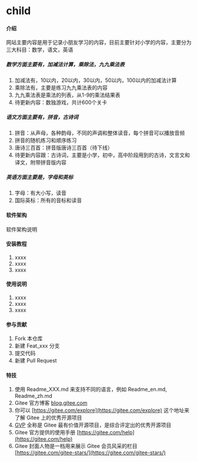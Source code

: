 # child

#### 介绍
网站主要内容是用于记录小朋友学习的内容，目前主要针对小学的内容，主要分为三大科目：数学，语文，英语

##### 数学方面主要有，加减法计算，乘除法，九九乘法表
1. 加减法有，10以内，20以内，30以内，50以内，100以内的加减法计算
2. 乘除法有，主要是练习九九乘法表的内容
3. 九九乘法表是乘法的列表，从1-9的乘法结果表
4. 待更新内容：数独游戏，共计600个关卡

##### 语文方面主要有，拼音，古诗词
1. 拼音：从声母，各种韵母，不同的声调和整体读音，每个拼音可以播放音频
2. 拼音的随机练习和顺序练习
3. 唐诗三百首：拼音版唐诗三百首（待下线）
4. 待更新内容跟：古诗词，主要是小学，初中，高中阶段用到的古诗，文言文和译文，附带拼音版内容

##### 英语方面主要是，字母和英标
1. 字母：有大小写，读音
2. 国际英标：所有的音标和读音

#### 软件架构
软件架构说明


#### 安装教程

1.  xxxx
2.  xxxx
3.  xxxx

#### 使用说明

1.  xxxx
2.  xxxx
3.  xxxx

#### 参与贡献

1.  Fork 本仓库
2.  新建 Feat_xxx 分支
3.  提交代码
4.  新建 Pull Request


#### 特技

1.  使用 Readme\_XXX.md 来支持不同的语言，例如 Readme\_en.md, Readme\_zh.md
2.  Gitee 官方博客 [blog.gitee.com](https://blog.gitee.com)
3.  你可以 [https://gitee.com/explore](https://gitee.com/explore) 这个地址来了解 Gitee 上的优秀开源项目
4.  [GVP](https://gitee.com/gvp) 全称是 Gitee 最有价值开源项目，是综合评定出的优秀开源项目
5.  Gitee 官方提供的使用手册 [https://gitee.com/help](https://gitee.com/help)
6.  Gitee 封面人物是一档用来展示 Gitee 会员风采的栏目 [https://gitee.com/gitee-stars/](https://gitee.com/gitee-stars/)
